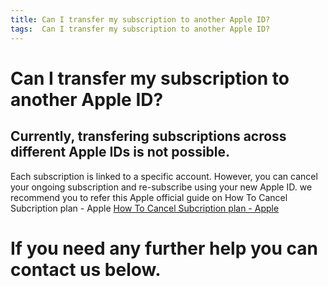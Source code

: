 ```yaml
---
title: Can I transfer my subscription to another Apple ID?
tags:  Can I transfer my subscription to another Apple ID?
---
```


# Can I transfer my subscription to another Apple ID?

## Currently, transfering subscriptions across different Apple IDs is not possible.
Each subscription is linked to a specific account. However, you can cancel your ongoing subscription and re-subscribe using your new Apple ID. we recommend you to refer this Apple official guide on How To Cancel Subcription plan - Apple [How To Cancel Subcription plan - Apple](https://support.apple.com/en-us/HT202039)

# If you need any further help you can contact us below.
